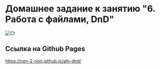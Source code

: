 # Домашнее задание к занятию "6. Работа с файлами, DnD"
![CI](https://github.com/Cen-2-rion/ahj-dnd/actions/workflows/web.yml/badge.svg)
## Ссылка на Github Pages
https://cen-2-rion.github.io/ahj-dnd/
